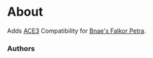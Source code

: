 # About

Adds [ACE3](https://github.com/acemod/ACE3) Compatibility for [Bnae's Falkor Petra](https://forums.bohemia.net/forums/topic/196809-project-infinite-v10/).

### Authors
